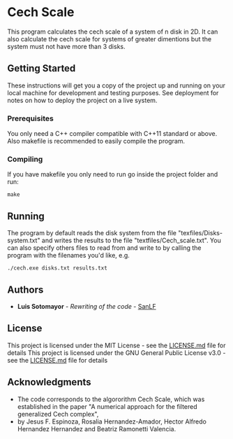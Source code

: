 # Cech Scale

This program calculates the cech scale of a system of n disk in 2D. It can also calculate the cech scale for systems of greater dimentions but the system must not have more than 3 disks.

## Getting Started

These instructions will get you a copy of the project up and running on your local machine for development and testing purposes. See deployment for notes on how to deploy the project on a live system.

### Prerequisites

You only need a C++ compiler compatible with C++11 standard or above. Also makefile is recommended to easily compile the program.

### Compiling

If you have makefile you only need to run go inside the project folder and run:

```
make
```

## Running

The program by default reads the disk system from the file "texfiles/Disks-system.txt" and writes the results to the file "textfiles/Cech_scale.txt".
You can also specify others files to read from and write to by calling the program with the filenames you'd like, e.g.

```
./cech.exe disks.txt results.txt
```

## Authors

* **Luis Sotomayor** - *Rewriting of the code* - [SanLF](https://github.com/sanlf)

## License

This project is licensed under the MIT License - see the [LICENSE.md](LICENSE.md) file for details
This project is licensed under the GNU General Public License v3.0 - see the [LICENSE.md](LICENSE.md) file for details

## Acknowledgments

* The code corresponds to the algororithm Cech Scale, which was established in the paper "A numerical approach for the filtered generalized Cech complex",
* by Jesus F. Espinoza, Rosalia Hernandez-Amador, Hector Alfredo Hernandez Hernandez and Beatriz Ramonetti Valencia.

